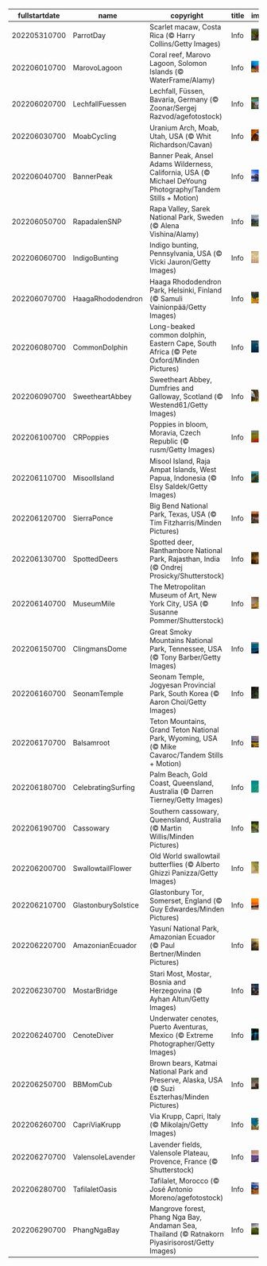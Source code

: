 |fullstartdate|name|copyright|title|image|
|--|--|--|--|--|
202205310700|ParrotDay|Scarlet macaw, Costa Rica (© Harry Collins/Getty Images)|Info|![](/en-AU/2022/06/202205310700ParrotDay.jpg)|
202206010700|MarovoLagoon|Coral reef, Marovo Lagoon, Solomon Islands (© WaterFrame/Alamy)|Info|![](/en-AU/2022/06/202206010700MarovoLagoon.jpg)|
202206020700|LechfallFuessen|Lechfall, Füssen, Bavaria, Germany (© Zoonar/Sergej Razvod/agefotostock)|Info|![](/en-AU/2022/06/202206020700LechfallFuessen.jpg)|
202206030700|MoabCycling|Uranium Arch, Moab, Utah, USA (© Whit Richardson/Cavan)|Info|![](/en-AU/2022/06/202206030700MoabCycling.jpg)|
202206040700|BannerPeak|Banner Peak, Ansel Adams Wilderness, California, USA (© Michael DeYoung Photography/Tandem Stills + Motion)|Info|![](/en-AU/2022/06/202206040700BannerPeak.jpg)|
202206050700|RapadalenSNP|Rapa Valley, Sarek National Park, Sweden (© Alena Vishina/Alamy)|Info|![](/en-AU/2022/06/202206050700RapadalenSNP.jpg)|
202206060700|IndigoBunting|Indigo bunting, Pennsylvania, USA (© Vicki Jauron/Getty Images)|Info|![](/en-AU/2022/06/202206060700IndigoBunting.jpg)|
202206070700|HaagaRhododendron|Haaga Rhododendron Park, Helsinki, Finland (© Samuli Vainionpää/Getty Images)|Info|![](/en-AU/2022/06/202206070700HaagaRhododendron.jpg)|
202206080700|CommonDolphin|Long-beaked common dolphin, Eastern Cape, South Africa (© Pete Oxford/Minden Pictures)|Info|![](/en-AU/2022/06/202206080700CommonDolphin.jpg)|
202206090700|SweetheartAbbey|Sweetheart Abbey, Dumfries and Galloway, Scotland (© Westend61/Getty Images)|Info|![](/en-AU/2022/06/202206090700SweetheartAbbey.jpg)|
202206100700|CRPoppies|Poppies in bloom, Moravia, Czech Republic (© rusm/Getty Images)|Info|![](/en-AU/2022/06/202206100700CRPoppies.jpg)|
202206110700|MisoolIsland|Misool Island, Raja Ampat Islands, West Papua, Indonesia (© Elsy Saldek/Getty Images)|Info|![](/en-AU/2022/06/202206110700MisoolIsland.jpg)|
202206120700|SierraPonce|Big Bend National Park, Texas, USA  (© Tim Fitzharris/Minden Pictures)|Info|![](/en-AU/2022/06/202206120700SierraPonce.jpg)|
202206130700|SpottedDeers|Spotted deer, Ranthambore National Park, Rajasthan, India (© Ondrej Prosicky/Shutterstock)|Info|![](/en-AU/2022/06/202206130700SpottedDeers.jpg)|
202206140700|MuseumMile|The Metropolitan Museum of Art, New York City, USA (© Susanne Pommer/Shutterstock)|Info|![](/en-AU/2022/06/202206140700MuseumMile.jpg)|
202206150700|ClingmansDome|Great Smoky Mountains National Park, Tennessee, USA (© Tony Barber/Getty Images)|Info|![](/en-AU/2022/06/202206150700ClingmansDome.jpg)|
202206160700|SeonamTemple|Seonam Temple, Jogyesan Provincial Park, South Korea (© Aaron Choi/Getty Images)|Info|![](/en-AU/2022/06/202206160700SeonamTemple.jpg)|
202206170700|Balsamroot|Teton Mountains, Grand Teton National Park, Wyoming, USA (© Mike Cavaroc/Tandem Stills + Motion)|Info|![](/en-AU/2022/06/202206170700Balsamroot.jpg)|
202206180700|CelebratingSurfing|Palm Beach, Gold Coast, Queensland, Australia (© Darren Tierney/Getty Images)|Info|![](/en-AU/2022/06/202206180700CelebratingSurfing.jpg)|
202206190700|Cassowary|Southern cassowary, Queensland, Australia (© Martin Willis/Minden Pictures)|Info|![](/en-AU/2022/06/202206190700Cassowary.jpg)|
202206200700|SwallowtailFlower|Old World swallowtail butterflies (© Alberto Ghizzi Panizza/Getty Images)|Info|![](/en-AU/2022/06/202206200700SwallowtailFlower.jpg)|
202206210700|GlastonburySolstice|Glastonbury Tor, Somerset, England (© Guy Edwardes/Minden Pictures)|Info|![](/en-AU/2022/06/202206210700GlastonburySolstice.jpg)|
202206220700|AmazonianEcuador|Yasuní National Park, Amazonian Ecuador (© Paul Bertner/Minden Pictures)|Info|![](/en-AU/2022/06/202206220700AmazonianEcuador.jpg)|
202206230700|MostarBridge|Stari Most, Mostar, Bosnia and Herzegovina (© Ayhan Altun/Getty Images)|Info|![](/en-AU/2022/06/202206230700MostarBridge.jpg)|
202206240700|CenoteDiver|Underwater cenotes, Puerto Aventuras, Mexico (© Extreme Photographer/Getty Images)|Info|![](/en-AU/2022/06/202206240700CenoteDiver.jpg)|
202206250700|BBMomCub|Brown bears, Katmai National Park and Preserve, Alaska, USA (© Suzi Eszterhas/Minden Pictures)|Info|![](/en-AU/2022/06/202206250700BBMomCub.jpg)|
202206260700|CapriViaKrupp|Via Krupp, Capri, Italy (© Mikolajn/Getty Images)|Info|![](/en-AU/2022/06/202206260700CapriViaKrupp.jpg)|
202206270700|ValensoleLavender|Lavender fields, Valensole Plateau, Provence, France (© Shutterstock)|Info|![](/en-AU/2022/06/202206270700ValensoleLavender.jpg)|
202206280700|TafilaletOasis|Tafilalet, Morocco (© José Antonio Moreno/agefotostock)|Info|![](/en-AU/2022/06/202206280700TafilaletOasis.jpg)|
202206290700|PhangNgaBay|Mangrove forest, Phang Nga Bay, Andaman Sea, Thailand (© Ratnakorn Piyasirisorost/Getty Images)|Info|![](/en-AU/2022/06/202206290700PhangNgaBay.jpg)|
